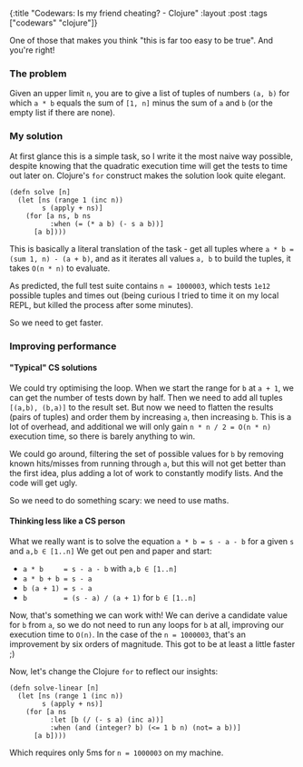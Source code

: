 {:title "Codewars: Is my friend cheating? - Clojure"
 :layout :post
 :tags ["codewars" "clojure"]}
 
One of those that makes you think "this is far too easy to be true". And you're right!

### The problem

Given an upper limit `n`, you are to give a list of tuples of numbers `(a, b)` for which `a * b` equals the sum of `[1, n]` minus the sum of `a` and `b` (or the empty list if there are none).

### My solution

At first glance this is a simple task, so I write it the most naive way possible, despite knowing that the quadratic execution time will get the tests to time out later on. Clojure's `for` construct makes the solution look quite elegant.

```language-clojure
(defn solve [n]
  (let [ns (range 1 (inc n))
        s (apply + ns)]
    (for [a ns, b ns
          :when (= (* a b) (- s a b))]
      [a b])))
```

This is basically a literal translation of the task - get all tuples where `a * b = (sum 1, n) - (a + b)`, and as it iterates all values `a, b` to build the tuples, it takes `O(n * n)` to evaluate.

As predicted, the full test suite contains `n = 1000003`, which tests `1e12` possible tuples and times out (being curious I tried to time it on my local REPL, but killed the process after some minutes).

So we need to get faster.

### Improving performance

#### "Typical" CS solutions

We could try optimising the loop. When we start the range for `b` at `a + 1`, we can get the number of tests down by half. Then we need to add all tuples `[(a,b), (b,a)]` to the result set. But now we need to flatten the results (pairs of tuples) and order them by increasing `a`, then increasing `b`. This is a lot of overhead, and additional we will only gain `n * n / 2 = O(n * n)` execution time, so there is barely anything to win.

We could go around, filtering the set of possible values for `b` by removing known hits/misses from running through `a`, but this will not get better than the first idea, plus adding a lot of work to constantly modify lists. And the code will get ugly.

So we need to do something scary: we need to use maths.

#### Thinking less like a CS person

What we really want is to solve the equation `a * b = s - a - b` for a given `s` and `a,b ∈ [1..n]`
We get out pen and paper and start:

- `a * b     = s - a - b` with `a,b ∈ [1..n]`
- `a * b + b = s - a`
- `b (a + 1) = s - a`
- `b         = (s - a) / (a + 1)` for `b ∈ [1..n]`

Now, that's something we can work with! We can derive a candidate value for `b` from `a`, so we do not need to run any loops for `b` at all, improving our execution time to `O(n)`. In the case of the `n = 1000003`, that's an improvement by six orders of magnitude. This got to be at least a little faster ;)

Now, let's change the Clojure `for` to reflect our insights:

```language-clojure
(defn solve-linear [n]
  (let [ns (range 1 (inc n))
        s (apply + ns)]
    (for [a ns
          :let [b (/ (- s a) (inc a))]
          :when (and (integer? b) (<= 1 b n) (not= a b))]
      [a b])))
```

Which requires only 5ms for `n = 1000003` on my machine.
